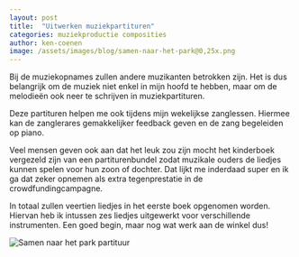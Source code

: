 ```yaml
---
layout: post
title:  "Uitwerken muziekpartituren"
categories: muziekproductie composities
author: ken-coenen
image: /assets/images/blog/samen-naar-het-park@0,25x.png
---
```


Bij de muziekopnames zullen andere muzikanten betrokken zijn.
Het is dus belangrijk om de muziek niet enkel in mijn hoofd te hebben, maar om de melodieën ook neer te schrijven in muziekpartituren.

Deze partituren helpen me ook tijdens mijn wekelijkse zanglessen.
Hiermee kan de zanglerares gemakkelijker feedback geven en de zang begeleiden op piano.

Veel mensen geven ook aan dat het leuk zou zijn mocht het kinderboek vergezeld zijn van een partiturenbundel zodat muzikale ouders de liedjes kunnen spelen voor hun zoon of dochter.
Dat lijkt me inderdaad super en ik ga dat zeker opnemen als extra tegenprestatie in de crowdfundingcampagne.

In totaal zullen veertien liedjes in het eerste boek opgenomen worden.
Hiervan heb ik intussen zes liedjes uitgewerkt voor verschillende instrumenten.
Een goed begin, maar nog wat werk aan de winkel dus!

<img src="{{ '/assets/images/blog/samen-naar-het-park@0,5x.png' | prepend: site.baseurl }}" class="image fit" alt="Samen naar het park partituur" />